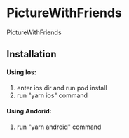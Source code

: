 # PictureWithFriends
PictureWithFriends

## Installation
#### Using Ios:
1. enter ios dir and run pod install
2. run "yarn ios" command

#### Using Andorid:
1. run "yarn android" command
